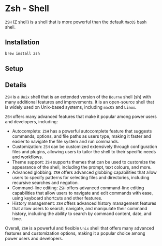 # Zsh - Shell

`ZSH` (Z shell) is a shell that is more powerful than the default `MacOS` bash shell.

## Installation

```bash
brew install zsh
```

## Setup

## Details

`ZSH` is a `Unix` shell that is an extended version of the `Bourne` shell (sh) with many additional features and improvements. It is an open-source shell that is widely used on Unix-based systems, including `macOS` and `Linux`.

`ZSH` offers many advanced features that make it popular among power users and developers, including:

-   Autocomplete: `ZSH` has a powerful autocomplete feature that suggests commands, options, and file paths as users type, making it faster and easier to navigate the file system and run commands.
-   Customization: `ZSH` can be customized extensively through configuration files and plugins, allowing users to tailor the shell to their specific needs and workflows.
-   Theme support: `ZSH` supports themes that can be used to customize the appearance of the shell, including the prompt, text colours, and more.
-   Advanced globbing: `ZSH` offers advanced globbing capabilities that allow users to specify patterns for selecting files and directories, including recursive searches and negation.
-   Command-line editing: `ZSH` offers advanced command-line editing capabilities that allow users to navigate and edit commands with ease, using keyboard shortcuts and other features.
-   History management: `ZSH` offers advanced history management features that allow users to search, navigate, and manipulate their command history, including the ability to search by command content, date, and time.

Overall, `ZSH` is a powerful and flexible `Unix` shell that offers many advanced features and customization options, making it a popular choice among power users and developers.
